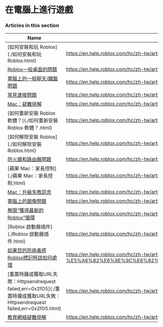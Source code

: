 # 在電腦上進行遊戲  
### Articles in this section
Name|URL
-|-
[如何安裝和玩 Roblox](./如何安裝和玩 Roblox.html) |https://en.help.roblox.com/hc/zh-tw/articles/204473560-%E5%A6%82%E4%BD%95%E5%AE%89%E8%A3%9D%E5%92%8C%E7%8E%A9-Roblox
[Roblox一般桌面的問題](./Roblox一般桌面的問題.html) |https://en.help.roblox.com/hc/zh-tw/articles/203312870-Roblox%E4%B8%80%E8%88%AC%E6%A1%8C%E9%9D%A2%E7%9A%84%E5%95%8F%E9%A1%8C
[電腦上的一般聊天/鍵盤問題](./電腦上的一般聊天-鍵盤問題.html) |https://en.help.roblox.com/hc/zh-tw/articles/203313040-%E9%9B%BB%E8%85%A6%E4%B8%8A%E7%9A%84%E4%B8%80%E8%88%AC%E8%81%8A%E5%A4%A9-%E9%8D%B5%E7%9B%A4%E5%95%8F%E9%A1%8C
[常見連接問題](./常見連接問題.html) |https://en.help.roblox.com/hc/zh-tw/articles/203312880-%E5%B8%B8%E8%A6%8B%E9%80%A3%E6%8E%A5%E5%95%8F%E9%A1%8C
[Mac：疑難排解](./Mac：疑難排解.html) |https://en.help.roblox.com/hc/zh-tw/articles/203312990-Mac-%E7%96%91%E9%9B%A3%E6%8E%92%E8%A7%A3
[如何重新安裝 Roblox 軟體？](./如何重新安裝 Roblox 軟體？.html) |https://en.help.roblox.com/hc/zh-tw/articles/203312910-%E5%A6%82%E4%BD%95%E9%87%8D%E6%96%B0%E5%AE%89%E8%A3%9D-Roblox-%E8%BB%9F%E9%AB%94
[如何解除安裝 Roblox](./如何解除安裝 Roblox.html) |https://en.help.roblox.com/hc/zh-tw/articles/203312980-%E5%A6%82%E4%BD%95%E8%A7%A3%E9%99%A4%E5%AE%89%E8%A3%9D-Roblox
[防火牆和路由器問題](./防火牆和路由器問題.html) |https://en.help.roblox.com/hc/zh-tw/articles/203312840-%E9%98%B2%E7%81%AB%E7%89%86%E5%92%8C%E8%B7%AF%E7%94%B1%E5%99%A8%E5%95%8F%E9%A1%8C
[蘋果 Mac：家長控制](./蘋果 Mac：家長控制.html) |https://en.help.roblox.com/hc/zh-tw/articles/203313010-%E8%98%8B%E6%9E%9C-Mac-%E5%AE%B6%E9%95%B7%E6%8E%A7%E5%88%B6
[Mac：升級失敗訊息](./Mac：升級失敗訊息.html) |https://en.help.roblox.com/hc/zh-tw/articles/203313000-Mac-%E5%8D%87%E7%B4%9A%E5%A4%B1%E6%95%97%E8%A8%8A%E6%81%AF
[電腦上的圖像問題](./電腦上的圖像問題.html) |https://en.help.roblox.com/hc/zh-tw/articles/203312790-%E9%9B%BB%E8%85%A6%E4%B8%8A%E7%9A%84%E5%9C%96%E5%83%8F%E5%95%8F%E9%A1%8C
[無限“獲得最新的Roblox”循環](./無限“獲得最新的Roblox”循環.html) |https://en.help.roblox.com/hc/zh-tw/articles/203312940-%E7%84%A1%E9%99%90-%E7%8D%B2%E5%BE%97%E6%9C%80%E6%96%B0%E7%9A%84Roblox-%E5%BE%AA%E7%92%B0
[Roblox 啟動器插件](./Roblox 啟動器插件.html) |https://en.help.roblox.com/hc/zh-tw/articles/203313020-Roblox-%E5%95%9F%E5%8B%95%E5%99%A8%E6%8F%92%E4%BB%B6
[如果您的防病毒將Roblox標記時該如何處理](./如果您的防病毒將Roblox標記時該如何處理.html) |https://en.help.roblox.com/hc/zh-tw/articles/203313030-%E5%A6%82%E6%9E%9C%E6%82%A8%E7%9A%84%E9%98%B2%E7%97%85%E6%AF%92%E5%B0%87Roblox%E6%A8%99%E8%A8%98%E6%99%82%E8%A9%B2%E5%A6%82%E4%BD%95%E8%99%95%E7%90%86
[重置時鐘或獲取URL失敗：Httpsendrequest failed,err=0x2f05](./重置時鐘或獲取URL失敗：Httpsendrequest failed,err=0x2f05.html) |https://en.help.roblox.com/hc/zh-tw/articles/203312830-%E9%87%8D%E7%BD%AE%E6%99%82%E9%90%98%E6%88%96%E7%8D%B2%E5%8F%96URL%E5%A4%B1%E6%95%97-Httpsendrequest-failed-err-0x2f05
[教育網絡疑難排解](./教育網絡疑難排解.html) |https://en.help.roblox.com/hc/zh-tw/articles/115005744663-%E6%95%99%E8%82%B2%E7%B6%B2%E7%B5%A1%E7%96%91%E9%9B%A3%E6%8E%92%E8%A7%A3